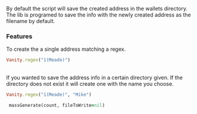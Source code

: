 By default the script will save the created address in the wallets directory. The lib is programed to save the info with the newly created address as the filename by default. <br> 
### Features
 To create the a single address matching a regex.
 ```ruby
 Vanity.regex("1(Meade)")
 ```
 <br>
 If you wanted to save the address info in a certain directory given. If the directory does not exist it will create one with the name you choose.<br> 
 
 ```ruby
 Vanity.regex("1(Meade)", "Mike")
 ```
```ruby
 massGenerate(count, fileToWrite=nil)
```
